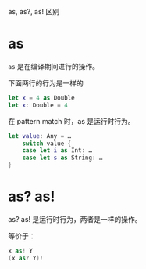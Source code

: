 as, as?, as! 区别

# as
`as` 是在编译期间进行的操作。

下面两行的行为是一样的

```swift
let x = 4 as Double
let x: Double = 4
```

在 pattern match 时，as 是运行时行为。

```swift
let value: Any = …
	switch value {
	case let i as Int: …
	case let s as String: …
}
```

# as? as!
as? as! 是运行时行为，两者是一样的操作。

等价于：

```swift
x as! Y
(x as? Y)!
```